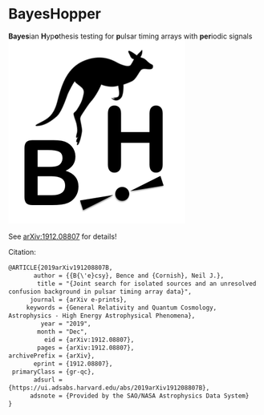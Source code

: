 # BayesHopper
**Bayes**ian **H**yp**o**thesis testing for **p**ulsar timing arrays with **per**iodic signals
![logo](BHlogo.png)

See [arXiv:1912.08807](https://arxiv.org/abs/1912.08807) for details!

Citation:
```
@ARTICLE{2019arXiv191208807B,
       author = {{B{\'e}csy}, Bence and {Cornish}, Neil J.},
        title = "{Joint search for isolated sources and an unresolved confusion background in pulsar timing array data}",
      journal = {arXiv e-prints},
     keywords = {General Relativity and Quantum Cosmology, Astrophysics - High Energy Astrophysical Phenomena},
         year = "2019",
        month = "Dec",
          eid = {arXiv:1912.08807},
        pages = {arXiv:1912.08807},
archivePrefix = {arXiv},
       eprint = {1912.08807},
 primaryClass = {gr-qc},
       adsurl = {https://ui.adsabs.harvard.edu/abs/2019arXiv191208807B},
      adsnote = {Provided by the SAO/NASA Astrophysics Data System}
}
```
